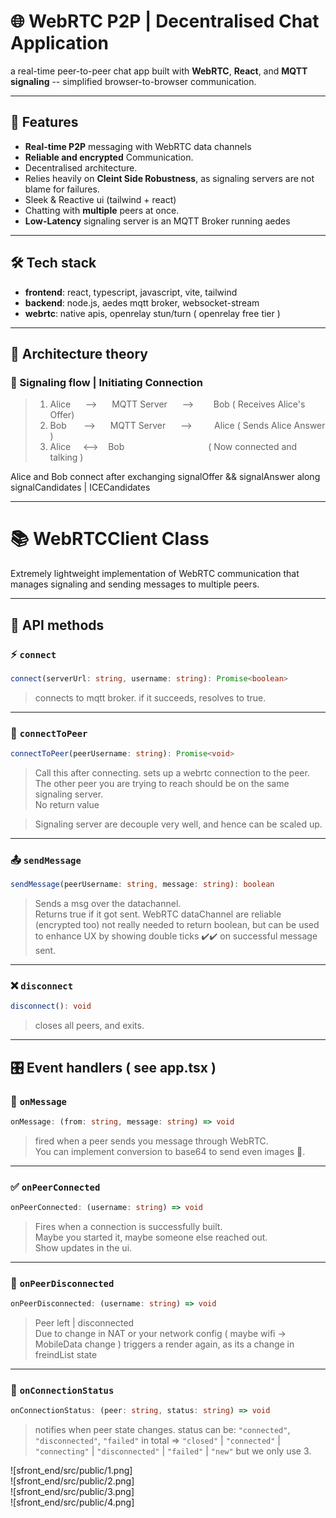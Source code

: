 # 🌐 WebRTC P2P | Decentralised Chat Application

a real-time peer-to-peer chat app built with **WebRTC**, **React**, and **MQTT signaling** -- simplified browser-to-browser communication.

---

## 🚀 Features

- **Real-time P2P** messaging with WebRTC data channels  
- **Reliable and encrypted** Communication.
- Decentralised architecture.
- Relies heavily on **Cleint Side Robustness**, as signaling servers are not blame for failures.
- Sleek & Reactive ui (tailwind + react)  
- Chatting with **multiple** peers at once.
- **Low-Latency** signaling server is an MQTT Broker running aedes
---

## 🛠️ Tech stack

- **frontend**: react, typescript, javascript, vite, tailwind  
- **backend**: node.js, aedes mqtt broker, websocket-stream  
- **webrtc**: native apis, openrelay stun/turn ( openrelay free tier )

---

## 📖 Architecture theory

### 🔄 Signaling flow | Initiating Connection

> 1. Alice &nbsp; &nbsp; &nbsp;--> &nbsp; &nbsp; &nbsp;MQTT Server &nbsp; &nbsp; &nbsp;-->&nbsp; &nbsp; &nbsp; &nbsp; Bob ( Receives Alice's Offer)  
> 2. Bob &nbsp; &nbsp; &nbsp; --> &nbsp; &nbsp;&nbsp; MQTT Server  &nbsp; &nbsp;  &nbsp;--> &nbsp; &nbsp; &nbsp; &nbsp; Alice ( Sends Alice Answer )  
> 3. Alice &nbsp; &nbsp; <-->&nbsp; &nbsp; Bob &nbsp; &nbsp; &nbsp; &nbsp; &nbsp; &nbsp; &nbsp; &nbsp; &nbsp; &nbsp; &nbsp; &nbsp; &nbsp; &nbsp; &nbsp; &nbsp; &nbsp;( Now connected and talking )

Alice and Bob connect after exchanging signalOffer && signalAnswer along signalCandidates | ICECandidates

---

# 📚 WebRTCClient Class  
Extremely lightweight implementation of WebRTC communication that manages signaling and sending messages to multiple peers.

---

## 🧮 API methods

### ⚡ `connect`

```ts
connect(serverUrl: string, username: string): Promise<boolean>
````

> connects to mqtt broker. if it succeeds, resolves to true.

---

### 🔗 `connectToPeer`

```ts
connectToPeer(peerUsername: string): Promise<void>
```

> Call this after connecting. sets up a webrtc connection to the peer. The other peer you are trying to reach should be on the same signaling server.  
> No return value

> Signaling server are decouple very well, and hence can be scaled up.  

---

### 📤 `sendMessage`

```ts
sendMessage(peerUsername: string, message: string): boolean
```

> Sends a msg over the datachannel.  
> Returns true if it got sent. WebRTC dataChannel are reliable (encrypted too) not really needed to return boolean, but can be used to enhance UX by showing double ticks ✔️✔️ on successful message sent.

---

### ❌ `disconnect`

```ts
disconnect(): void
```

> closes all peers, and exits.

---

## 🎛️ Event handlers ( see app.tsx )

### 💬 `onMessage`

```ts
onMessage: (from: string, message: string) => void
```

> fired when a peer sends you message through WebRTC.  
> You can implement conversion to base64 to send even images 📸.

---

### ✅ `onPeerConnected`

```ts
onPeerConnected: (username: string) => void
```

> Fires when a connection is successfully built.  
> Maybe you started it, maybe someone else reached out.  
> Show updates in the ui.

---

### 👋 `onPeerDisconnected`

```ts
onPeerDisconnected: (username: string) => void
```

> Peer left | disconnected  
> Due to change in NAT or your network config ( maybe wifi -> MobileData change )
> triggers a render again, as its a change in freindList state

---

### 📡 `onConnectionStatus`

```ts
onConnectionStatus: (peer: string, status: string) => void
```

> notifies when peer state changes. status can be:
> `"connected"`, `"disconnected"`, `"failed"`
> in total => `"closed"` | `"connected"` | `"connecting"` | `"disconnected"` | `"failed"` | `"new"` but we only use 3.  

![sfront_end/src/public/1.png]  
![sfront_end/src/public/2.png]  
![sfront_end/src/public/3.png]  
![sfront_end/src/public/4.png]  
